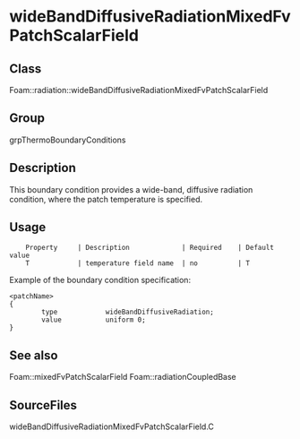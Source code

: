# wideBandDiffusiveRadiationMixedFvPatchScalarField 
## Class
Foam::radiation::wideBandDiffusiveRadiationMixedFvPatchScalarField

## Group
grpThermoBoundaryConditions

## Description
This boundary condition provides a wide-band, diffusive radiation
condition, where the patch temperature is specified.

## Usage

        Property     | Description             | Required    | Default value
        T            | temperature field name  | no          | T


Example of the boundary condition specification:
```
<patchName>
{
        type            wideBandDiffusiveRadiation;
        value           uniform 0;
}
```

## See also
Foam::mixedFvPatchScalarField
Foam::radiationCoupledBase

## SourceFiles
wideBandDiffusiveRadiationMixedFvPatchScalarField.C

